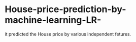 # House-price-prediction-by-machine-learning-LR-
it predicted the House price by various independent fetures.
